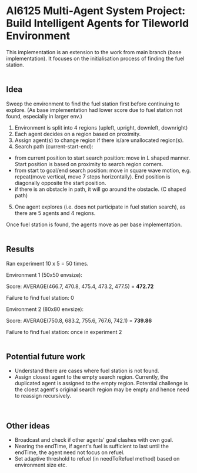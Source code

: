 # AI6125 Multi-Agent System Project: Build Intelligent Agents for Tileworld Environment 


This implementation is an extension to the work from main branch (base implementation). It focuses on the initialisation process of finding the fuel station.   
<br/>

## Idea
Sweep the environment to find the fuel station first before continuing to explore. (As base implementation had lower score due to fuel station not found, especially in larger env.)

1. Environment is split into 4 regions (upleft, upright, downleft, downright)
2. Each agent decides on a region based on proximity.
3. Assign agent(s) to change region if there is/are unallocated region(s).
4. Search path (current-start-end):
- from current position to start search position: move in L shaped manner. Start position is based on proximity to search region corners.
- from start to goal/end search position: move in square wave motion, e.g. repeat(move vertical, move 7 steps horizontally). End position is diagonally opposite the start position. 
- if there is an obstacle in path, it will go around the obstacle. (C shaped path)
5. One agent explores (i.e. does not participate in fuel station search), as there are 5 agents and 4 regions. 

Once fuel station is found, the agents move as per base implementation.  
<br/>

## Results
Ran experiment 10 x 5 = 50 times. 

Environment 1 (50x50 envsize): 

Score: AVERAGE(466.7, 470.8, 475.4, 473.2, 477.5) = **472.72**

Failure to find fuel station: 0 

Environment 2 (80x80 envsize): 

Score: AVERAGE(750.8, 683.2, 755.6, 767.6, 742.1) = **739.86** 

Failure to find fuel station: once in experiment 2  
<br/>


## Potential future work
- Understand there are cases where fuel station is not found.
- Assign closest agent to the empty search region. Currently, the duplicated agent is assigned to the empty region. Potential challenge is the cloest agent's original search region may be empty and hence need to reassign recursively.   
<br/>

## Other ideas
- Broadcast and check if other agents' goal clashes with own goal.
- Nearing the endTime, if agent's fuel is sufficient to last until the endTime, the agent need not focus on refuel. 
- Set adaptive threshold to refuel (in needToRefuel method) based on environment size etc.